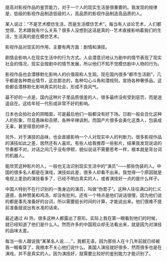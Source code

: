 提高对影视作品的鉴赏能力，对于一个人的现实生活是很重要的。我发现的规律是，低级的影视作品制造低级的人，高品质的影视作品制造高品质的人。

某人说过：“不是艺术模仿生活，而是生活模仿艺术”。每当有人谈论艺术，人们都觉得，艺术跟我有什么关系？很多人没想到这话是真的--艺术直接影响着我们的生活，生活真的是在模仿艺术。

影视作品对现实的作用，主要有两方面：剧情和演技。

剧情会影响人在现实生活中的行为方式。人会潜意识地认为剧中的情节表现了现实社会的情况，现实会按剧中的情节发展，所以他们不知不觉模仿剧中人物的行为。

影视作品也会潜移默化影响人的价值观和人生观。现在国内很多“都市生活剧”，几乎都是各种商业情节，这总那总的，各种勾心斗角和潜规则，宣扬各种奢侈品。这些都会潜移默化影响真实的社会，形成不良风气。

最不好的一点是，国内这种片子里品质很差的人，很多最终没有受到惩罚，而是逍遥自在。这给年轻一代形成非常不好的影响。

日本也会拍社会的阴暗面，可是最后他们一般都没有好下场。日剧一般会丑化这种人的形象，尽显愚昧和丑陋，各种辛辣讽刺。而国产片很多会美化这类人，包装成无辜，甚至得意的样子。

另外，对于演技的品味，也会直接影响一个人对现实中人的判断力。很多影视作品的演技如此之差，居然还有人喜欢。有些人给我推荐一些影片，结果我发现说话的节奏都不对。对话之间几乎没有停顿，貌似说话不需要思考一样，根本就是背台词的机器人。

能欣赏这种影片的人，一般也无法识别现实生活中的“演员”——那些伪装的人。中国的很多名人都是在演戏，演技如此差，很多人却看不出来。我觉得一个原因就是电视上差劲的演技看多了，已经不明白真实的人，或者演技好一点的是什么样子。

中国人特别不在行识别的一类身边的演员，叫做“伪君子”。这种人往往满口的仁义道德，各种赞美和鸡汤，却没有批判。还有一个特点是他们说话很慢，因为他们说的都是事先准备好的台词，所以需要挺长时间的计算，才能说出来。他们很难不提前准备就说出有水准的话来。

最近通过 AI 热，很多这种人都露出了原形。实际上我在第一眼看到他们的时候，就已经知道了他们是什么人。然而许多的中国观众却无法看出来，就是因为对演技的品味太差。

每当一些人跟说我“某某名人说……”，我都无语，因为那些人在十几年前就已经被我一眼看穿了，我根本不关心他们说什么。美国人演技就好很多，然而很多也是在演戏，并不是真实的人。因为演技好，就需要比较好的鉴别能力才能识别了。
